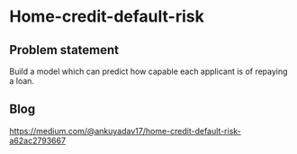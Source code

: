 # Home-credit-default-risk
## Problem statement
<pr>Build a model which can predict how capable each applicant is of repaying a loan.</pr>

## Blog
https://medium.com/@ankuyadav17/home-credit-default-risk-a62ac2793667
